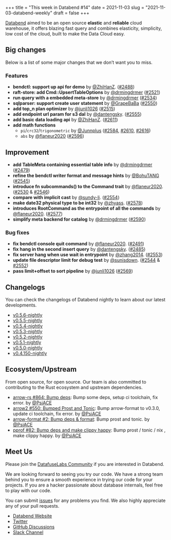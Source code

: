 +++
title = "This week in Databend #14"
date = 2021-11-03
slug = "2021-11-03-databend-weekly"
draft = false
+++

[Databend](https://github.com/datafuselabs/databend) aimed to be an open source **elastic** and **reliable** cloud warehouse, it offers blazing fast query and combines elasticity, simplicity, low cost of the cloud, built to make the Data Cloud easy.

## Big changes

Below is a list of some major changes that we don’t want you to miss.

### Features

- **bendctl: support up api for demo** by [@ZhiHanZ](https://github.com/ZhiHanZ). ([#2488](https://github.com/datafuselabs/databend/pull/2448))
- **raft-store: add Cmd::UpsertTableOptions** by [@drmingdrmer](https://github.com/drmingdrmer) ([#2521](https://github.com/datafuselabs/databend/pull/2521))
- **run query with a embedded meta-store** by [@drmingdrmer](https://github.com/drmingdrmer) ([#2534](https://github.com/datafuselabs/databend/pull/2534))
- **sqlparser: support create user statement** by [@GrapeBaBa](https://github.com/GrapeBaBa) ([#2550](https://github.com/datafuselabs/databend/pull/2550))
- **add top_n plan optimizer** by [@junli1026](https://github.com/junli1026) ([#2515](https://github.com/datafuselabs/databend/pull/2515))
- **add endpoint url param for s3 dal** by [@dantengsky](https://github.com/dantengsky). ([#2555](https://github.com/datafuselabs/databend/pull/2555))
- **add basic data loading api** by [@ZhiHanZ](https://github.com/ZhiHanZ). ([#2611](https://github.com/datafuselabs/databend/pull/2611))
- **add math functions**
  - `pi`/`crc32`/`trigonometric` by [@Junnplus](https://github.com/Junnplus) ([#2584](https://github.com/datafuselabs/databend/pull/2584), [#2610](https://github.com/datafuselabs/datafuse/pull/2610), [#2616](https://github.com/datafuselabs/databend/pull/2616))
  - `abs` by [@flaneur2020](https://github.com/flaneur2020) ([#2596](https://github.com/datafuselabs/databend/pull/2596))

## Improvement

- **add TableMeta containing essential table info** by [@drmingdrmer](https://github.com/drmingdrmer) ([#2479](https://github.com/datafuselabs/databend/pull/2479))
- **refine the bendctl writer format and message hints** by [@BohuTANG](https://github.com/BohuTANG) ([#2545](https://github.com/datafuselabs/databend/pull/2545))
- **introduce fn subcommands() to the Command trait** by [@flaneur2020](https://github.com/flaneur2020). ([#2530](https://github.com/datafuselabs/databend/pull/2530) & [#2546](https://github.com/datafuselabs/databend/pull/2546))
- **compare with implicit cast** by [@sundy-li](https://github.com/sundy-li). ([#2554](https://github.com/datafuselabs/databend/pull/2554))
- **make date32 physical type to be int32** by [@zhyass](https://github.com/zhyass). ([#2578](https://github.com/datafuselabs/databend/pull/2578))
- **introduces RootCommand as the entrypoint of all the commands** by [@flaneur2020](https://github.com/flaneur2020). ([#2577](https://github.com/datafuselabs/databend/pull/2577))
- **simplify meta backend for catalog** by [@drmingdrmer](https://github.com/drmingdrmer) ([#2590](https://github.com/datafuselabs/databend/pull/2590))

### Bug fixes

- **fix bendctl console quit command** by [@flaneur2020](https://github.com/flaneur2020). ([#2491](https://github.com/datafuselabs/databend/pull/2491))
- **fix hang in the second insert query** by [@dantengsky](https://github.com/dantengsky). ([#2485](https://github.com/datafuselabs/databend/pull/2485))
- **fix server hang when use wait in entrypoint** by [@zhang2014](https://github.com/zhang2014). ([#2553](https://github.com/datafuselabs/databend/pull/2553))
- **update file descriptor limit for debug test** by [@sunisdown](https://github.com/sunisdown). ([#2544](https://github.com/datafuselabs/databend/pull/2544) & [#2552](https://github.com/datafuselabs/databend/pull/2552))
- **pass limit+offset to sort pipeline**  by [@junli1026](https://github.com/junli1026) ([#2569](https://github.com/datafuselabs/databend/pull/2569))

## Changelogs

You can check the changelogs of Databend nightly to learn about our latest developments.

- [v0.5.6-nightly](https://github.com/datafuselabs/databend/releases/tag/v0.5.6-nightly)
- [v0.5.5-nightly](https://github.com/datafuselabs/databend/releases/tag/v0.5.5-nightly)
- [v0.5.4-nightly](https://github.com/datafuselabs/databend/releases/tag/v0.5.4-nightly)
- [v0.5.3-nightly](https://github.com/datafuselabs/databend/releases/tag/v0.5.3-nightly)
- [v0.5.2-nightly](https://github.com/datafuselabs/databend/releases/tag/v0.5.2-nightly)
- [v0.5.1-nightly](https://github.com/datafuselabs/databend/releases/tag/v0.5.1-nightly)
- [v0.5.0-nightly](https://github.com/datafuselabs/databend/releases/tag/v0.5.0-nightly)
- [v0.4.150-nightly](https://github.com/datafuselabs/databend/releases/tag/v0.4.150-nightly)

## Ecosystem/Upstream

From open source, for open source. Our team is also committed to contributing to the Rust ecosystem and upstream dependencies.

- [arrow-rs #864: Bump deps](https://github.com/apache/arrow-rs/pull/864): Bump some deps, setup ci toolchain, fix error. by [@PsiACE](https://github.com/PsiACE/)
- [arrow2 #550: Bumped Prost and Tonic](https://github.com/jorgecarleitao/arrow2/pull/550): Bump arrow-format to v0.3.0, update ci toolchain, fix error. by [@PsiACE](https://github.com/PsiACE/)
- [arrow-format #2: Bump deps & format](https://github.com/DataEngineeringLabs/arrow-format/pull/2): Bump prost and tonic. by [@PsiACE](https://github.com/PsiACE/)
- [pprof #82: Bump deps and make clippy happy](https://github.com/tikv/pprof-rs/pull/82): Bump prost / tonic / nix , make clippy happy. by [@PsiACE](https://github.com/PsiACE/)

## Meet Us

Please join the [DatafuseLabs Community](https://github.com/datafuselabs/) if you are interested in Databend.

We are looking forward to seeing you try our code. We have a strong team behind you to ensure a smooth experience in trying our code for your projects.
If you are a hacker passionate about database internals, feel free to play with our code.

You can submit [issues](https://github.com/datafuselabs/databend/issues) for any problems you find. We also highly appreciate any of your pull requests.

- [Databend Website](https://databend.rs)
- [Twitter](https://twitter.com/Datafuse_Labs)
- [GitHub Discussions](https://github.com/datafuselabs/databend/discussions)
- [Slack Channel](https://link.databend.rs/join-slack)
